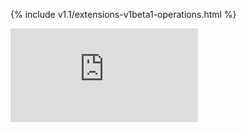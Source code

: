 <!-- BEGIN MUNGE: UNVERSIONED_WARNING -->


<!-- END MUNGE: UNVERSIONED_WARNING -->
<!-- needed for gh-pages to render html files when imported -->
{% include v1.1/extensions-v1beta1-operations.html %}


<!-- BEGIN MUNGE: IS_VERSIONED -->
<!-- TAG IS_VERSIONED -->
<!-- END MUNGE: IS_VERSIONED -->




<!-- BEGIN MUNGE: GENERATED_ANALYTICS -->
[![Analytics](https://kubernetes-site.appspot.com/UA-36037335-10/GitHub/docs/api-reference/extensions/v1beta1/operations.md?pixel)]()
<!-- END MUNGE: GENERATED_ANALYTICS -->
